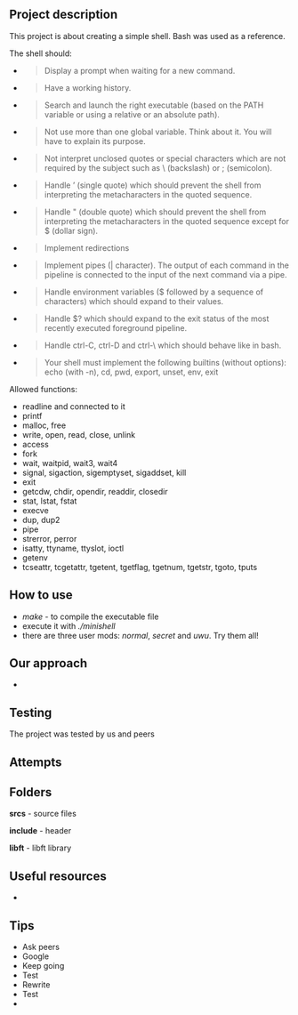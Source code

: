 ## **Project description** 
This project is about creating a simple shell. Bash was used as a reference.

The shell should:
* > Display a prompt when waiting for a new command.
* > Have a working history.
* > Search and launch the right executable (based on the PATH variable or using a relative or an absolute path).
* > Not use more than one global variable. Think about it. You will have to explain its purpose.
* > Not interpret unclosed quotes or special characters which are not required by the subject such as \ (backslash) or ; (semicolon).
* > Handle ’ (single quote) which should prevent the shell from interpreting the metacharacters in the quoted sequence.
* > Handle " (double quote) which should prevent the shell from interpreting the metacharacters in the quoted sequence except for $ (dollar sign).
* > Implement redirections
* > Implement pipes (| character). The output of each command in the pipeline is connected to the input of the next command via a pipe.
* > Handle environment variables ($ followed by a sequence of characters) which should expand to their values.
* > Handle $? which should expand to the exit status of the most recently executed foreground pipeline.
* > Handle ctrl-C, ctrl-D and ctrl-\ which should behave like in bash.
* > Your shell must implement the following builtins (without options): echo (with -n), cd, pwd, export, unset, env, exit


Allowed functions:
* readline and connected to it
* printf
* malloc, free
* write, open, read, close, unlink
* access
* fork
* wait, waitpid, wait3, wait4
* signal, sigaction, sigemptyset, sigaddset, kill
* exit
* getcdw, chdir, opendir, readdir, closedir
* stat, lstat, fstat
* execve
* dup, dup2
* pipe
* strerror, perror
* isatty, ttyname, ttyslot, ioctl
* getenv
* tcseattr, tcgetattr, tgetent, tgetflag, tgetnum, tgetstr, tgoto, tputs


## **How to use**
* *make* - to compile the executable file
* execute it with *./minishell*
* there are three user mods: *normal*, *secret* and *uwu*. Try them all!

## **Our approach**
* 

## **Testing**
The project was tested by us and peers

## **Attempts**


## **Folders**
**srcs** - source files

**include** - header

**libft** - libft library

## **Useful resources**
* []() 

## **Tips**
* Ask peers
* Google
* Keep going
* Test
* Rewrite
* Test
* 
